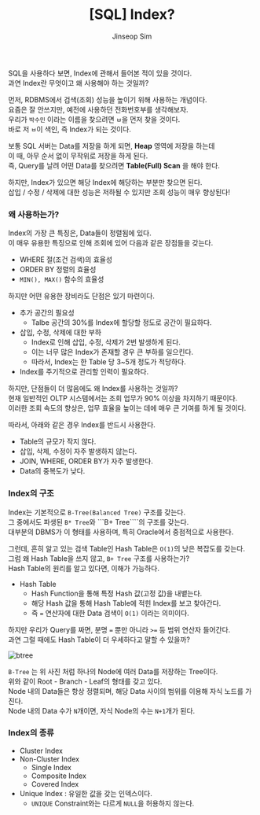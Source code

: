 ﻿---
layout: post
title: "[SQL] Index?"
categories: SQL
tags: [mysql]
author:
  - Jinseop Sim
---
SQL을 사용하다 보면, Index에 관해서 들어본 적이 있을 것이다.  
과연 Index란 무엇이고 왜 사용해야 하는 것일까?  

먼저, RDBMS에서 검색(조회) 성능을 높이기 위해 사용하는 개념이다.  
요즘은 잘 안쓰지만, 예전에 사용하던 전화번호부를 생각해보자.  
우리가 ```박수민``` 이라는 이름을 찾으려면 ```ㅂ```을 먼저 찾을 것이다.  
바로 저 ```ㅂ```이 색인, 즉 Index가 되는 것이다.  

보통 SQL 서버는 Data를 저장을 하게 되면, __Heap__ 영역에 저장을 하는데  
이 때, 아무 순서 없이 무작위로 저장을 하게 된다.  
즉, Query를 날려 어떤 Data를 찾으려면 __Table(Full) Scan__ 을 해야 한다.  

하지만, Index가 있으면 해당 Index에 해당하는 부분만 찾으면 된다.  
삽입 / 수정 / 삭제에 대한 성능은 저하될 수 있지만 조회 성능이 매우 향상된다!  

### 왜 사용하는가?
Index의 가장 큰 특징은, Data들이 정렬됨에 있다.  
이 매우 유용한 특징으로 인해 조회에 있어 다음과 같은 장점들을 갖는다.  
- WHERE 절(조건 검색)의 효율성
- ORDER BY 정렬의 효율성
- ```MIN(), MAX()``` 함수의 효율성

하지만 어떤 유용한 장비라도 단점은 있기 마련이다.  
- 추가 공간의 필요성
  - Talbe 공간의 30%를 Index에 할당할 정도로 공간이 필요하다.
- 삽입, 수정, 삭제에 대한 부하
  - Index로 인해 삽입, 수정, 삭제가 2번 발생하게 된다.
  - 이는 너무 많은 Index가 존재할 경우 큰 부하를 일으킨다.
  - 따라서, Index는 한 Table 당 3~5개 정도가 적당하다.
- Index를 주기적으로 관리할 인력이 필요하다.

하지만, 단점들이 더 많음에도 왜 Index를 사용하는 것일까?  
현재 일반적인 OLTP 시스템에서는 조회 업무가 90% 이상을 차지하기 때문이다.  
이러한 조회 속도의 향상은, 업무 효율을 높이는 데에 매우 큰 기여를 하게 될 것이다.  

따라서, 아래와 같은 경우 Index를 반드시 사용한다.  
- Table의 규모가 작지 않다.
- 삽입, 삭제, 수정이 자주 발생하지 않는다.
- JOIN, WHERE, ORDER BY가 자주 발생한다.
- Data의 중복도가 낮다.

### Index의 구조
Index는 기본적으로 ```B-Tree(Balanced Tree)``` 구조를 갖는다.  
그 중에서도 파생된 ```B* Tree```와 ```B+ Tree````의 구조를 갖는다.  
대부분의 DBMS가 이 형태를 사용하며, 특히 Oracle에서 중점적으로 사용한다.  

그런데, 흔히 알고 있는 검색 Table인 Hash Table은 ```O(1)```의 낮은 복잡도를 갖는다.  
그럼 왜 Hash Table을 쓰지 않고, ```B+ Tree``` 구조를 사용하는가?  
Hash Table의 원리를 알고 있다면, 이해가 가능하다.  

- Hash Table
  - Hash Function을 통해 특정 Hash 값(고정 값)을 내뱉는다.
  - 해당 Hash 값을 통해 Hash Table에 적힌 Index를 보고 찾아간다.
  - 즉 ```=``` 연산자에 대한 Data 검색이 ```O(1)``` 이라는 의미이다.  

하지만 우리가 Query를 짜면, 분명 ```=``` 뿐만 아니라 ```>=``` 등 범위 연산자 들어간다.  
과연 그럴 때에도 Hash Table이 더 우세하다고 말할 수 있을까?  

![btree](https://user-images.githubusercontent.com/71700079/214211597-90587255-492b-4eca-8ba3-124ed599a996.png)  

```B-Tree``` 는 위 사진 처럼 하나의 Node에 여러 Data를 저장하는 Tree이다.  
위와 같이 Root - Branch - Leaf의 형태를 갖고 있다.  
Node 내의 Data들은 항상 정렬되며, 해당 Data 사이의 범위를 이용해 자식 노드를 가진다.  
Node 내의 Data 수가 ```N```개이면, 자식 Node의 수는 ```N+1```개가 된다.  

### Index의 종류
- Cluster Index
- Non-Cluster Index
  - Single Index
  - Composite Index
  - Covered Index
- Unique Index : 유일한 값을 갖는 인덱스이다.
  - ```UNIQUE``` Constraint와는 다르게 ```NULL```을 허용하지 않는다.
